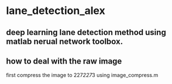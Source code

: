 # lane_detection_alex
## deep learning lane detection method using matlab nerual network toolbox.
## how to deal with the raw image
   first compress the image to 227*227*3 using image_compress.m
